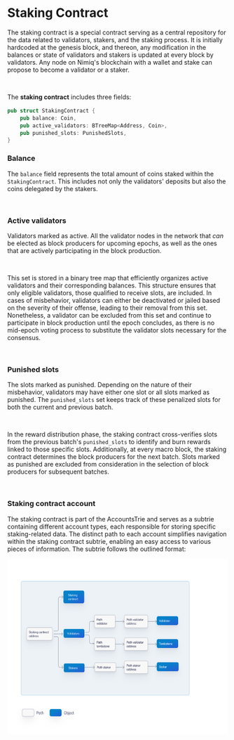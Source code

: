 # Staking Contract

The staking contract is a special contract serving as a central repository for the data related to validators, stakers, and the staking process. It is initially hardcoded at the genesis block, and thereon, any modification in the balances or state of validators and stakers is updated at every block by validators. Any node on Nimiq's blockchain with a wallet and stake can propose to become a validator or a staker.

<br/>

The **staking contract** includes three fields:

```rust
pub struct StakingContract {
    pub balance: Coin,
    pub active_validators: BTreeMap<Address, Coin>,
    pub punished_slots: PunishedSlots,
}
```

### Balance

The `balance` field represents the total amount of coins staked within the `StakingContract`. This includes not only the validators' deposits but also the coins delegated by the stakers.

<br/>

### Active validators

Validators marked as active. All the validator nodes in the network that *can* be elected as block producers for upcoming epochs, as well as the ones that are actively participating in the block production.

<br/>

This set is stored in a binary tree map that efficiently organizes active validators and their corresponding balances. This structure ensures that only eligible validators, those qualified to receive slots, are included. In cases of misbehavior, validators can either be deactivated or jailed based on the severity of their offense, leading to their removal from this set. Nonetheless, a validator can be excluded from this set and continue to participate in block production until the epoch concludes, as there is no mid-epoch voting process to substitute the validator slots necessary for the consensus.

<br/>

### Punished slots

The slots marked as punished. Depending on the nature of their misbehavior, validators may have either one slot or all slots marked as punished. The `punished_slots` set keeps track of these penalized slots for both the current and previous batch.

<br/>

In the reward distribution phase, the staking contract cross-verifies slots from the previous batch's `punished_slots` to identify and burn rewards linked to those specific slots. Additionally, at every macro block, the staking contract determines the block producers for the next batch. Slots marked as punished are excluded from consideration in the selection of block producers for subsequent batches.

<br/>

### Staking contract account

The staking contract is part of the AccountsTrie and serves as a subtrie containing different account types, each responsible for storing specific staking-related data. The distinct path to each account simplifies navigation within the staking contract subtrie, enabling an easy access to various pieces of information. The subtrie follows the outlined format:

<p align="center">
  <img src="/assets/images/protocol/staking-contract-path.png" alt="Alt Text" width="800" height="400">
</p>
